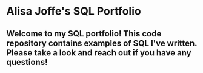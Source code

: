 # Alisa Joffe's SQL Portfolio

## Welcome to my SQL portfolio! This code repository contains examples of SQL I've written. Please take a look and reach out if you have any questions!
